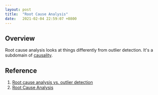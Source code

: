 ```yaml
---
layout: post
title:  "Root Cause Analysis"
date:   2021-02-04 22:59:07 +0800
---
```

## Overview

Root cause analysis looks at things differently from outlier detection.  It's a subdomain of [causality](https://bobtsang.github.io/2020/12/27/Causality-in-General.html).

## Reference

1. [Root cause analysis vs. outlier detection](https://sisudata.com/blog/root-cause-analysis-vs-outlier-detection)
2. [Root Cause Analysis](https://www.wikiwand.com/en/Root_cause_analysis)